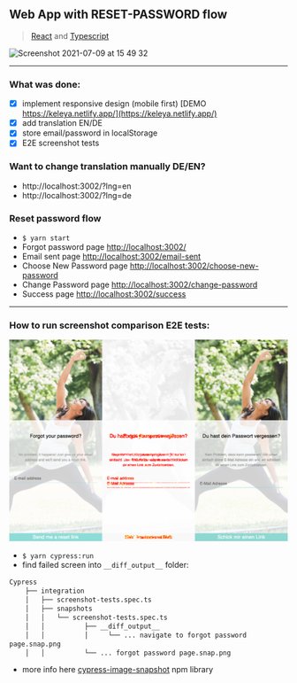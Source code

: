## Web App with RESET-PASSWORD flow
> [React](https://reactjs.org/) and [Typescript](https://www.typescriptlang.org/)

<img width="917" alt="Screenshot 2021-07-09 at 15 49 32" src="https://user-images.githubusercontent.com/63747597/125414435-69d884a5-89bb-47f4-9f1d-c0f515baf8f1.png">

----
### What was done:
- [x] implement responsive design (mobile first) [DEMO https://keleya.netlify.app/](https://keleya.netlify.app/)
- [x] add translation EN/DE
- [x] store email/password in localStorage
- [x] E2E screenshot tests

### Want to change translation manually DE/EN?
- http://localhost:3002/?lng=en
- http://localhost:3002/?lng=de

### Reset password flow
- `$ yarn start`
- Forgot password page [http://localhost:3002/](http://localhost:3002/)
- Email sent page [http://localhost:3002/email-sent](https://keleya.netlify.app/email-sent)
- Choose New Password page [http://localhost:3002/choose-new-password](http://localhost:3002/choose-new-password)
- Change Password page [http://localhost:3002/change-password](http://localhost:3002/change-password)
- Success page [http://localhost:3002/success](http://localhost:3002/success)

-----

### How to run screenshot comparison E2E tests:

![screenshot](failed-screen.png)

- `$ yarn cypress:run`
- find failed screen into `__diff_output__` folder:
```
Cypress
    ├── integration
    │   ├── screenshot-tests.spec.ts
    │   ├── snapshots
    │   │   └── screenshot-tests.spec.ts
    │   │          ├── __diff_output__
    │   │          │     └── ... navigate to forgot password page.snap.png
    │   │          └── ... forgot password page.snap.png
```
- more info here [cypress-image-snapshot](https://github.com/jaredpalmer/cypress-image-snapshot) npm library
